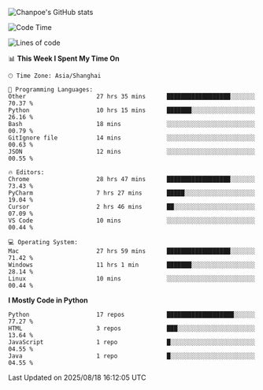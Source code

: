 ![Chanpoe's GitHub stats](https://github-readme-stats.vercel.app/api?username=Chanpoe&show_icons=true&count_private=true&theme=cobalt)

<!--START_SECTION:waka-->
![Code Time](http://img.shields.io/badge/Code%20Time-860%20hrs%2037%20mins-blue)

![Lines of code](https://img.shields.io/badge/From%20Hello%20World%20I%27ve%20Written-1.8%20million%20lines%20of%20code-blue)

📊 **This Week I Spent My Time On** 

```text
🕑︎ Time Zone: Asia/Shanghai

💬 Programming Languages: 
Other                    27 hrs 35 mins      ██████████████████░░░░░░░   70.37 % 
Python                   10 hrs 15 mins      ███████░░░░░░░░░░░░░░░░░░   26.16 % 
Bash                     18 mins             ░░░░░░░░░░░░░░░░░░░░░░░░░   00.79 % 
GitIgnore file           14 mins             ░░░░░░░░░░░░░░░░░░░░░░░░░   00.63 % 
JSON                     12 mins             ░░░░░░░░░░░░░░░░░░░░░░░░░   00.55 % 

🔥 Editors: 
Chrome                   28 hrs 47 mins      ██████████████████░░░░░░░   73.43 % 
PyCharm                  7 hrs 27 mins       █████░░░░░░░░░░░░░░░░░░░░   19.04 % 
Cursor                   2 hrs 46 mins       ██░░░░░░░░░░░░░░░░░░░░░░░   07.09 % 
VS Code                  10 mins             ░░░░░░░░░░░░░░░░░░░░░░░░░   00.44 % 

💻 Operating System: 
Mac                      27 hrs 59 mins      ██████████████████░░░░░░░   71.42 % 
Windows                  11 hrs 1 min        ███████░░░░░░░░░░░░░░░░░░   28.14 % 
Linux                    10 mins             ░░░░░░░░░░░░░░░░░░░░░░░░░   00.44 % 
```

**I Mostly Code in Python** 

```text
Python                   17 repos            ███████████████████░░░░░░   77.27 % 
HTML                     3 repos             ███░░░░░░░░░░░░░░░░░░░░░░   13.64 % 
JavaScript               1 repo              █░░░░░░░░░░░░░░░░░░░░░░░░   04.55 % 
Java                     1 repo              █░░░░░░░░░░░░░░░░░░░░░░░░   04.55 % 
```




 Last Updated on 2025/08/18 16:12:05 UTC
<!--END_SECTION:waka-->
